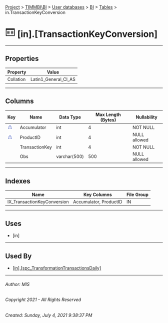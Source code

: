 #### 

[Project](../../../../index.md) > [TIMMBI\\BI](../../../index.md) > [User databases](../../index.md) > [BI](../index.md) > [Tables](Tables.md) > in.TransactionKeyConversion

# ![Tables](../../../../Images/Table32.png) [in].[TransactionKeyConversion]

---

## <a name="#properties"></a>Properties

| Property | Value |
|---|---|
| Collation | Latin1_General_CI_AS |


---

## <a name="#columns"></a>Columns

| Key | Name | Data Type | Max Length (Bytes) | Nullability |
|---|---|---|---|---|
| [![Indexes IX_TransactionKeyConversion](../../../../Images/Index.png)](#indexes) | Accumulator | int | 4 | NOT NULL |
| [![Indexes IX_TransactionKeyConversion](../../../../Images/Index.png)](#indexes) | ProductID | int | 4 | NULL allowed |
|  | TransactionKey | int | 4 | NOT NULL |
|  | Obs | varchar(500) | 500 | NULL allowed |


---

## <a name="#indexes"></a>Indexes

| Name | Key Columns | File Group |
|---|---|---|
| IX_TransactionKeyConversion | Accumulator, ProductID | IN |


---

## <a name="#uses"></a>Uses

* [in]


---

## <a name="#usedby"></a>Used By

* [[in].[spc_TransformationTransactionsDaily]](../Programmability/Stored_Procedures/spc_TransformationTransactionsDaily.md)


---

###### Author:  MIS

###### Copyright 2021 - All Rights Reserved

###### Created: Sunday, July 4, 2021 9:38:37 PM

